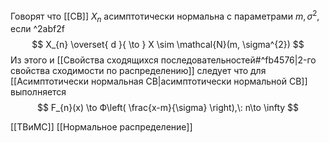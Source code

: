 Говорят что [[СВ]]  $X_{n}$ асимптотически нормальна с параметрами $m, \sigma^{2}$, если ^2abf2f
$$
X_{n} \overset{ d }{ \to } X \sim \mathcal{N}(m, \sigma^{2})
$$
Из этого и [[Свойства сходящихся последовательностей#^fb4576|2-го свойства сходимости по распределению]] следует что для [[Асимптотически нормальная СВ|асимптотически нормальной СВ]] выполняется
$$
F_{n}(x) \to Ф\left( \frac{x-m}{\sigma} \right),\: n\to \infty
$$

[[ТВиМС]] [[Нормальное распределение]]